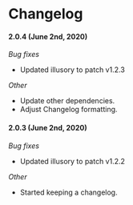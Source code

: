 # Changelog

#### 2.0.4 (June 2nd, 2020)

*Bug fixes*
- Updated illusory to patch v1.2.3

*Other*
- Update other dependencies.
- Adjust Changelog formatting.

#### 2.0.3 (June 2nd, 2020)

*Bug fixes*
- Updated illusory to patch v1.2.2  

*Other*
- Started keeping a changelog. 
